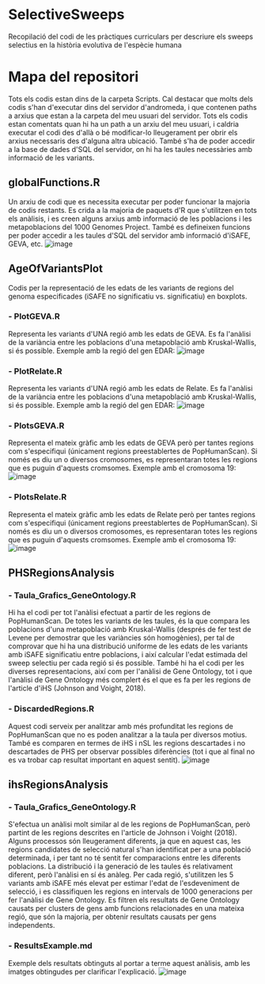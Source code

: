 # SelectiveSweeps
Recopilació del codi de les pràctiques curriculars per descriure els sweeps selectius en la història evolutiva de l'espècie humana

# Mapa del repositori
Tots els codis estan dins de la carpeta Scripts. Cal destacar que molts dels codis s'han d'executar dins del servidor d'andromeda, i que contenen paths a arxius que estan a la carpeta del meu usuari del servidor. Tots els codis estan comentats quan hi ha un path a un arxiu del meu usuari, i caldria executar el codi des d'allà o bé modificar-lo lleugerament per obrir els arxius necessaris des d'alguna altra ubicació. També s'ha de poder accedir a la base de dades d'SQL del servidor, on hi ha les taules necessàries amb informació de les variants. 

## globalFunctions.R
Un arxiu de codi que es necessita executar per poder funcionar la majoria de codis restants. Es crida a la majoria de paquets d'R que s'utilitzen en tots els anàlisis, i es creen alguns arxius amb informació de les poblacions i les metapoblacions del 1000 Genomes Project. També es defineixen funcions per poder accedir a les taules d'SQL del servidor amb informació d'iSAFE, GEVA, etc. 
![image](https://user-images.githubusercontent.com/112875889/189361212-44adb544-e403-465c-899d-41f7e14c8e72.png)

## AgeOfVariantsPlot
Codis per la representació de les edats de les variants de regions del genoma especificades (iSAFE no significatiu vs. significatiu) en boxplots.
### - PlotGEVA.R
Representa les variants d'UNA regió amb les edats de GEVA. Es fa l'anàlisi de la variància entre les poblacions d'una metapoblació amb Kruskal-Wallis, si és possible.
Exemple amb la regió del gen EDAR:
![image](https://user-images.githubusercontent.com/112875889/188856645-cf53c0bd-d6ee-45ba-a078-c400641803bc.png)

### - PlotRelate.R
Representa les variants d'UNA regió amb les edats de Relate. Es fa l'anàlisi de la variància entre les poblacions d'una metapoblació amb Kruskal-Wallis, si és possible. 
Exemple amb la regió del gen EDAR:
![image](https://user-images.githubusercontent.com/112875889/190110425-be2012b4-9cc0-45dd-95c1-274d3261f056.png)

### - PlotsGEVA.R
Representa el mateix gràfic amb les edats de GEVA però per tantes regions com s'especifiqui (únicament regions preestablertes de PopHumanScan). Si només es diu un o diversos cromosomes, es representaran totes les regions que es puguin d'aquests cromsomes. 
Exemple amb el cromosoma 19:
![image](https://user-images.githubusercontent.com/112875889/188857403-b3b945a9-926f-4f42-9f0e-6913fa1a688c.png)

### - PlotsRelate.R
Representa el mateix gràfic amb les edats de Relate però per tantes regions com s'especifiqui (únicament regions preestablertes de PopHumanScan). Si només es diu un o diversos cromosomes, es representaran totes les regions que es puguin d'aquests cromsomes. 
Exemple amb el cromosoma 19:
![image](https://user-images.githubusercontent.com/112875889/188857565-feb574aa-0867-4e68-89b7-d6fb8d6e160d.png)

## PHSRegionsAnalysis
### - Taula_Grafics_GeneOntology.R

Hi ha el codi per tot l'anàlisi efectuat a partir de les regions de PopHumanScan. De totes les variants de les taules, és la que compara les poblacions d'una metapoblació amb Kruskal-Wallis (després de fer test de Levene per demostrar que les variàncies són homogènies), per tal de comprovar que hi ha una distribució uniforme de les edats de les variants amb iSAFE significatiu entre poblacions, i així calcular l'edat estimada del sweep selectiu per cada regió si és possible. 
També hi ha el codi per les diverses representacions, així com per l'anàlisi de Gene Ontology, tot i que l'anàlisi de Gene Ontology més complert és el que es fa per les regions de l'article d'iHS (Johnson and Voight, 2018). 

### - DiscardedRegions.R
Aquest codi serveix per analitzar amb més profunditat les regions de PopHumanScan que no es poden analitzar a la taula per diversos motius. També es comparen en termes de iHS i nSL les regions descartades i no descartades de PHS per observar possibles diferències (tot i que al final no es va trobar cap resultat important en aquest sentit). 
![image](https://user-images.githubusercontent.com/112875889/188866179-e6f3f126-fd37-4dfd-b63a-a220dc083203.png)


## ihsRegionsAnalysis
### - Taula_Grafics_GeneOntology.R

S'efectua un anàlisi molt similar al de les regions de PopHumanScan, però partint de les regions descrites en l'article de Johnson i Voight (2018). Alguns processos són lleugerament diferents, ja que en aquest cas, les regions candidates de selecció natural s'han identificat per a una població determinada, i per tant no té sentit fer comparacions entre les diferents poblacions. La distribució i la generació de les taules és relativament diferent, però l'anàlisi en sí és anàleg. 
Per cada regió, s'utilitzen les 5 variants amb iSAFE més elevat per estimar l'edat de l'esdeveniment de selecció, i es classifiquen les regions en intervals de 1000 generacions per fer l'anàlisi de Gene Ontology. Es filtren els resultats de Gene Ontology causats per clusters de gens amb funcions relacionades en una mateixa regió, que són la majoria, per obtenir resultats causats per gens independents.

### - ResultsExample.md
Exemple dels resultats obtinguts al portar a terme aquest anàlisis, amb les imatges obtingudes per clarificar l'explicació. 
![image](https://user-images.githubusercontent.com/112875889/188861981-5a742286-7d18-403d-aebf-5a0ab9bf57c5.png)
